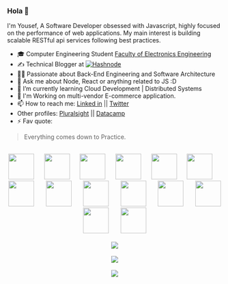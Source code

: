 ### Hola 👋
I'm Yousef, A Software Developer obsessed with Javascript, highly focused on the performance of web applications.
My main interest is building scalable RESTful api services following best practices.
<!--
**MrBomber0x001/MrBomber0x001** is a ✨ _special_ ✨ repository because its `README.md` (this file) appears on your GitHub profile.

Here are some ideas to get you started:

- 🔭 I’m currently working on ...
- 🌱 I’m currently learning ...
- 👯 I’m looking to collaborate on ...
- 🤔 I’m looking for help with ...
- 💬 Ask me about ...
- 📫 How to reach me: ...
- 😄 Pronouns: ...
- ⚡ Fun fact: ...
-->
- 🎓 Computer Engineering Student  <a href="http://www.menofia.edu.eg/fee/Home/en">Faculty of Electronics Engineering</a>
- ✍️ Technical Blogger at <a href="https://hashnode.com/@meska54" target="_blank"><img alt="Hashnode" src="https://img.shields.io/badge/-Hashnode-2962FF?logo=hashnode" /></a>
- 🏃‍♂️ Passionate about Back-End Engineering and Software Architecture
- 💬 Ask me about Node, React or anything related to JS :D 
- 🌱 I’m currently learning Cloud Development | Distributed Systems
- 🔭 I'm Working on multi-vendor E-commerce application.
- 📫 How to reach me: <a href="https://www.linkedin.com/in/yousef-meska/">Linked in</a> || <a href="https://twitter.com/meska54">Twitter </a>
- Other profiles: <a href="https://app.pluralsight.com/profile/yousef-meska">Pluralsight</a> || <a href="https://www.datacamp.com/profile/yousefmeska">Datacamp</a>
- ⚡ Fav quote: 
> Everything comes down to Practice.
 

<br/>
<div align="center">
  <img
    src="https://cdn.jsdelivr.net/gh/devicons/devicon@latest/icons/html5/html5-plain.svg"
    width="60px"
  />&nbsp;&nbsp;&nbsp;&nbsp;&nbsp;
  <img
    src="https://cdn.jsdelivr.net/gh/devicons/devicon@latest/icons/css3/css3-plain.svg"
    width="60px"
    />&nbsp;&nbsp;&nbsp;&nbsp;&nbsp;
  <img
    src="https://cdn.jsdelivr.net/gh/devicons/devicon@latest/icons/javascript/javascript-plain.svg"
    width="60px"
  />&nbsp;&nbsp;&nbsp;&nbsp;&nbsp;
  <img
    src="https://cdn.jsdelivr.net/gh/devicons/devicon@latest/icons/typescript/typescript-plain.svg"
    width="60px"
  />&nbsp;&nbsp;&nbsp;&nbsp;&nbsp;
  <img
    src="https://cdn.jsdelivr.net/gh/devicons/devicon@latest/icons/react/react-original.svg"
    width="60px"
  />&nbsp;&nbsp;&nbsp;&nbsp;&nbsp;
  <img
    src="https://cdn.jsdelivr.net/gh/devicons/devicon@latest/icons/redux/redux-original.svg"
    width="60px"
  />&nbsp;&nbsp;&nbsp;&nbsp;&nbsp;
 <br/>
   <img src="https://cdn.jsdelivr.net/gh/devicons/devicon/icons/nodejs/nodejs-original-wordmark.svg" width="60px"/>
 &nbsp;&nbsp;&nbsp;&nbsp;&nbsp;
 
  <img src="https://cdn.jsdelivr.net/gh/devicons/devicon/icons/mysql/mysql-original-wordmark.svg" width="60xp"/>
 &nbsp;&nbsp;&nbsp;&nbsp;&nbsp;
 
   <img src="https://cdn.jsdelivr.net/gh/devicons/devicon/icons/docker/docker-original-wordmark.svg" width="60px"/>
&nbsp;&nbsp;&nbsp;&nbsp;&nbsp;
  <img src="https://cdn.jsdelivr.net/gh/devicons/devicon/icons/graphql/graphql-plain-wordmark.svg" width="60px"/>
&nbsp;&nbsp;&nbsp;&nbsp;&nbsp;
 <img src="https://cdn.jsdelivr.net/gh/devicons/devicon/icons/postgresql/postgresql-original-wordmark.svg" width="60px"/>
&nbsp;&nbsp;&nbsp;&nbsp;&nbsp;
 <img src="https://cdn.jsdelivr.net/gh/devicons/devicon/icons/firebase/firebase-plain-wordmark.svg" width="60px"/>
 <br/>
 <img src="https://cdn.jsdelivr.net/gh/devicons/devicon/icons/nginx/nginx-original.svg" width="60px"/>
 &nbsp;&nbsp;&nbsp;&nbsp;&nbsp;
 <img src="https://cdn.jsdelivr.net/gh/devicons/devicon/icons/nestjs/nestjs-plain-wordmark.svg" width="60px" />



  <br />
  <br />
  <img
    src="https://github-readme-stats.vercel.app/api?username=mrbomber0x001&show_icons=true&theme=react&&hide_border=true"
  />
  <br />
  <br />
  <img
    src="https://github-readme-streak-stats.herokuapp.com/?user=mrbomber0x001&&theme=react&&hide_border=true"
  />
 
  <br />
  <br />
 
<img src="https://github-readme-stats.vercel.app/api/top-langs/?username=mrbomber0x001&show_icons=true&theme=react&&hide_border=true&langs_count=8&layout=compact" />


</div>
